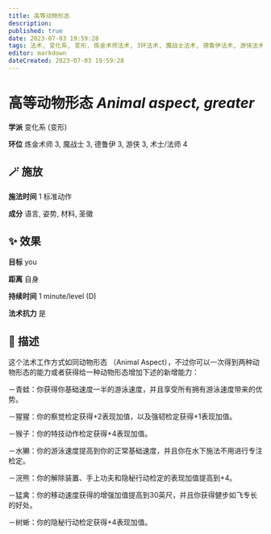 ```yaml
---
title: 高等动物形态
description: 
published: true
date: 2023-07-03 19:59:28
tags: 法术, 变化系, 变形, 炼金术师法术, 3环法术, 魔战士法术, 德鲁伊法术, 游侠法术, 术士/法师法术, 4环法术
editor: markdown
dateCreated: 2023-07-03 19:59:28
---
```


# **高等动物形态** *Animal aspect, greater*

**学派** 变化系 (变形) 

**环位** 炼金术师 3, 魔战士 3, 德鲁伊 3, 游侠 3, 术士/法师 4

## 🪄 施放

**施法时间** 1 标准动作

**成分** 语言, 姿势, 材料, 圣徽

## ✨ 效果 

**目标** you 

**距离** 自身  

**持续时间** 1 minute/level (D) 

**法术抗力** 是

## 📖 描述

这个法术工作方式如同动物形态 （Animal Aspect），不过你可以一次得到两种动物形态的能力或者获得给一种动物形态增加下述的新增能力：

－青蛙：你获得你基础速度一半的游泳速度，并且享受所有拥有游泳速度带来的优势。

－猩猩：你的察觉检定获得+2表现加值，以及强韧检定获得+1表现加值。

－猴子：你的特技动作检定获得+4表现加值。

－水獭：你的游泳速度提高到你的正常基础速度，并且你在水下施法不用进行专注检定。

－浣熊：你的解除装置、手上功夫和隐秘行动检定的表现加值提高到+4。

－猛禽：你的移动速度获得的增强加值提高到30英尺，并且你获得健步如飞专长的好处。

－树蜥：你的隐秘行动检定获得+4表现加值。
    